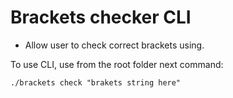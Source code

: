 Brackets checker CLI
========

- Allow user to check correct brackets using.

To use CLI, use from the root folder next command:

``` ./brackets check "brakets string here" ```
